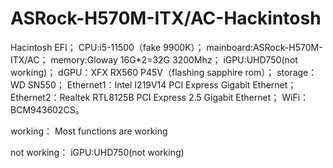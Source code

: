 # ASRock-H570M-ITX/AC-Hackintosh
Hacintosh EFI；
CPU:i5-11500（fake 9900K）；
mainboard:ASRock-H570M-ITX/AC；
memory:Gloway 16G*2=32G 3200Mhz；
iGPU:UHD750(not working)；
dGPU：XFX RX560 P45V（flashing sapphire rom）；
storage：WD SN550；
Ethernet1：Intel I219V14 PCI Express Gigabit Ethernet；
Ethernet2：Realtek RTL8125B PCI Express 2.5 Gigabit Ethernet；
WiFi：BCM943602CS。

working：
Most functions are working

not working：
iGPU:UHD750(not working)
 
